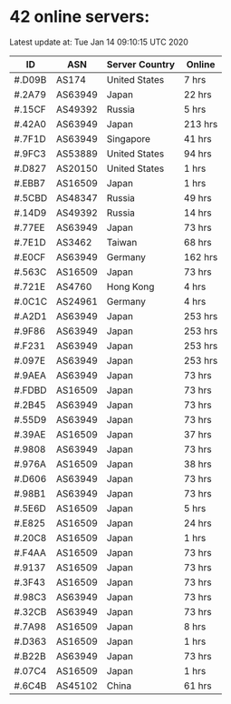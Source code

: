 # 42 online servers:

Latest update at: Tue Jan 14 09:10:15 UTC 2020

| ID | ASN | Server Country | Online |
| -- | --- | -------------- | ------ |
| #.D09B | AS174 | United States | 7 hrs |
| #.2A79 | AS63949 | Japan | 22 hrs |
| #.15CF | AS49392 | Russia | 5 hrs |
| #.42A0 | AS63949 | Japan | 213 hrs |
| #.7F1D | AS63949 | Singapore | 41 hrs |
| #.9FC3 | AS53889 | United States | 94 hrs |
| #.D827 | AS20150 | United States | 1 hrs |
| #.EBB7 | AS16509 | Japan | 1 hrs |
| #.5CBD | AS48347 | Russia | 49 hrs |
| #.14D9 | AS49392 | Russia | 14 hrs |
| #.77EE | AS63949 | Japan | 73 hrs |
| #.7E1D | AS3462 | Taiwan | 68 hrs |
| #.E0CF | AS63949 | Germany | 162 hrs |
| #.563C | AS16509 | Japan | 73 hrs |
| #.721E | AS4760 | Hong Kong | 4 hrs |
| #.0C1C | AS24961 | Germany | 4 hrs |
| #.A2D1 | AS63949 | Japan | 253 hrs |
| #.9F86 | AS63949 | Japan | 253 hrs |
| #.F231 | AS63949 | Japan | 253 hrs |
| #.097E | AS63949 | Japan | 253 hrs |
| #.9AEA | AS63949 | Japan | 73 hrs |
| #.FDBD | AS16509 | Japan | 73 hrs |
| #.2B45 | AS63949 | Japan | 73 hrs |
| #.55D9 | AS63949 | Japan | 73 hrs |
| #.39AE | AS16509 | Japan | 37 hrs |
| #.9808 | AS63949 | Japan | 73 hrs |
| #.976A | AS16509 | Japan | 38 hrs |
| #.D606 | AS63949 | Japan | 73 hrs |
| #.98B1 | AS63949 | Japan | 73 hrs |
| #.5E6D | AS16509 | Japan | 5 hrs |
| #.E825 | AS16509 | Japan | 24 hrs |
| #.20C8 | AS16509 | Japan | 1 hrs |
| #.F4AA | AS16509 | Japan | 73 hrs |
| #.9137 | AS16509 | Japan | 73 hrs |
| #.3F43 | AS16509 | Japan | 73 hrs |
| #.98C3 | AS63949 | Japan | 73 hrs |
| #.32CB | AS63949 | Japan | 73 hrs |
| #.7A98 | AS16509 | Japan | 8 hrs |
| #.D363 | AS16509 | Japan | 1 hrs |
| #.B22B | AS63949 | Japan | 73 hrs |
| #.07C4 | AS16509 | Japan | 1 hrs |
| #.6C4B | AS45102 | China | 61 hrs |

